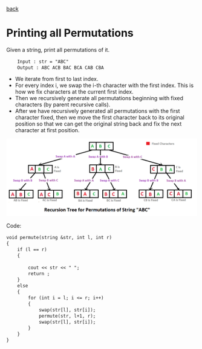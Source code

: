 [back](../recursion.md)

# Printing all Permutations

Given a string, print all permutations of it.

        Input : str = "ABC"
        Output : ABC ACB BAC BCA CAB CBA

- We iterate from first to last index.
- For every index i, we swap the i-th character with the first index. This is how we fix characters at the current first index.
- Then we recursively generate all permutations beginning with fixed characters (by parent recursive calls).
- After we have recursively generated all permutations with the first character fixed, then we move the first character back to its original position so that we can get the original string back and fix the next character at first position.

![alt text](NewPermutation.gif)

Code:

    void permute(string &str, int l, int r)
    {
        if (l == r)
        {

            cout << str << " ";
            return ;
        }
        else
        {
            for (int i = l; i <= r; i++)
            {
                swap(str[l], str[i]);
                permute(str, l+1, r);
                swap(str[l], str[i]);
            }
        }
    }

